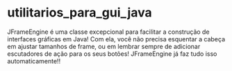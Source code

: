 # utilitarios_para_gui_java

JFrameEngine é uma classe excepcional para facilitar a construção de interfaces gráficas em Java! Com ela, você não precisa esquentar a cabeça em ajustar tamanhos de frame, ou em lembrar sempre de adicionar escutadores de ação para os seus botões! JFrameEngine já faz tudo isso automaticamente!!
